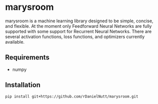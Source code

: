 # marysroom
marysroom is a machine learning library designed to be simple, concise, and flexible. At the moment only Feedforward Neural Networks are fully supported with some support for Recurrent Neural Networks. There are several activation functions, loss functions, and optimizers currently available. 

## Requirements
- numpy

## Installation
```bash
pip install git+https://github.com/rDanielNutt/marysroom.git
```
